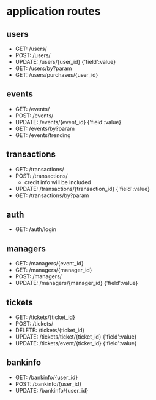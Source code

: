 # application routes

## users

- GET: /users/
- POST: /users/
- UPDATE: /users/{user_id} {'field':value}
- GET: /users/by?param
- GET: /users/purchases/{user_id}

## events

- GET: /events/
- POST: /events/
- UPDATE: /events/{event_id} {'field':value}
- GET: /events/by?param
- GET: /events/trending

## transactions

- GET: /transactions/
- POST: /transactions/
    - credit info will be included
- UPDATE: /transactions/{transaction_id} {'field':value}
- GET: /transactions/by?param

## auth

- GET: /auth/login

## managers

- GET: /managers/{event_id}
- GET: /managers/{manager_id}
- POST: /managers/
- UPDATE: /managers/{manager_id} {'field':value}

## tickets

- GET: /tickets/{ticket_id}
- POST: /tickets/
- DELETE: /tickets/{ticket_id}
- UPDATE: /tickets/ticket/{ticket_id} {'field':value}
- UPDATE: /tickets/event/{ticket_id} {'field':value}

## bankinfo

- GET: /bankinfo/{user_id}
- POST: /bankinfo/{user_id}
- UPDATE: /bankinfo/{user_id} 
